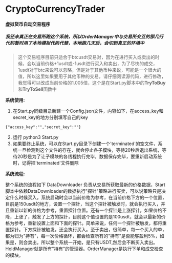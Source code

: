 # CryptoCurrencyTrader

#### 虚拟货币自动交易程序

##### 我还未真正在交易所跑这个系统，所以OrderManager中与交易所交互的那几行代码暂时用了本地模拟代码代替，本地跑几天后，会切到真正的环境中


> 这个交易程序目前只适合于btcusdt交易对，因为在进行买入或卖出的时候，会以当前价格+1usdt或-1usdt进行买入和卖出，为了尽快的成交，1usdt对于btc来说可以忽略，但是对于其他币种来说，可能是一个很大的值，所以这里如果要用于其他币种的交易，请仔细阅读源代码，进行修改，我觉得可以改成当前价格的1.005倍，这个是在Start.py脚本中的**TryToBuy**和**TryToSell**函数中

**系统使用:**
1. 在Start.py同级目录新建一个Config.json文件，内容如下，在access_key和secret_key的地方分别填写自己的key
```
{"access_key":"","secret_key":""}
```
2. 运行 python3 Start.py
3. 如果要终止系统，可以在Start.py目录下创建一个'terminated'的空文件，系统一旦检测到这个文件的存在，就会停止各子模块，等待20秒后退出系统，等待20秒是为了让子模块的各线程执行完毕，数据保存完毕，要重新启动系统时，记得把'terminated'文件删除

**系统流程:**

整个系统的流程如下
DataDownloader 负责从交易所获取最新的价格数据，Start 脚本中依赖DataDownloader的数据执行"探针"策略进行买卖，可以说策略只是决定什么时候买入，系统启动时会以当前价格为参考，在当前价格下方的一个位置，目前是150usdt的地方，设置一个探针，当这个探针被触发时，就会执行买入，并且重新以新的价格为参考，重置探针位置。还有一个探针是上涨探针，如果价格不降，上涨了，触发了上方的探针，目前这个值设置的是100usdt，就会以最新的价格为参考，重新设置上面和下面的探针。简单来说，任何一个探针被触发，都将重置探针。下方探针被触发，还会执行买入。至于卖出，很简单，每一个买入的单，都为归为"持有"，每一次价格循环，都会检查所有的"持有"是否能够盈利5%，如果是，则会卖出。所以整个系统一开始，是只有USDT,然后会不断买入卖出。HoldManager就是所有"持有"的管理器。OrderManager是执行下单和成交检查的模块。